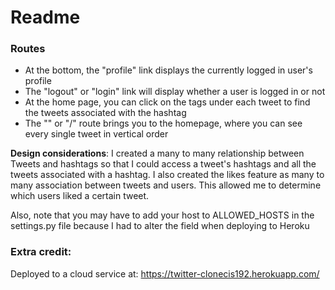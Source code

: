 # Readme

### **Routes**

* At the bottom, the "profile" link displays the currently logged in user's profile
*   The "logout" or "login" link will display whether a user is logged in or not
*   At the home page, you can click on the tags under each tweet to find the tweets associated with the hashtag
*   The "" or "/" route brings you to the homepage, where you can see every single tweet in vertical order

**Design considerations**: I created a many to many relationship between Tweets and hashtags so that I could access a tweet's hashtags and all the tweets associated with a hashtag. I also created the likes feature as many to many association between tweets and users. This allowed me to determine which users liked a certain tweet.

Also, note that you may have to add your host to ALLOWED_HOSTS in the settings.py file because I had to alter the field when deploying to Heroku

### Extra credit:
Deployed to a cloud service at:
https://twitter-clonecis192.herokuapp.com/
